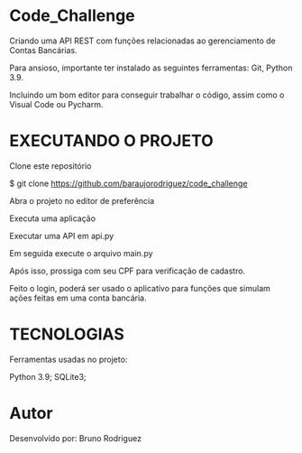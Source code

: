 # Code_Challenge
Criando uma API REST com funções relacionadas ao gerenciamento de Contas Bancárias.

Para ansioso, importante ter instalado as seguintes ferramentas: Git, Python 3.9.

Incluindo um bom editor para conseguir trabalhar o código, assim como o Visual Code ou Pycharm.

# EXECUTANDO O PROJETO
Clone este repositório

$ git clone https://github.com/baraujorodriguez/code_challenge

Abra o projeto no editor de preferência

Executa uma aplicação

Executar uma API em api.py

Em seguida execute o arquivo main.py

Após isso, prossiga com seu CPF para verificação de cadastro.

Feito o login, poderá ser usado o aplicativo para funções que simulam ações feitas em uma conta bancária.

# TECNOLOGIAS
Ferramentas usadas no projeto:

Python 3.9;
SQLite3;
# Autor
Desenvolvido por: Bruno Rodriguez
